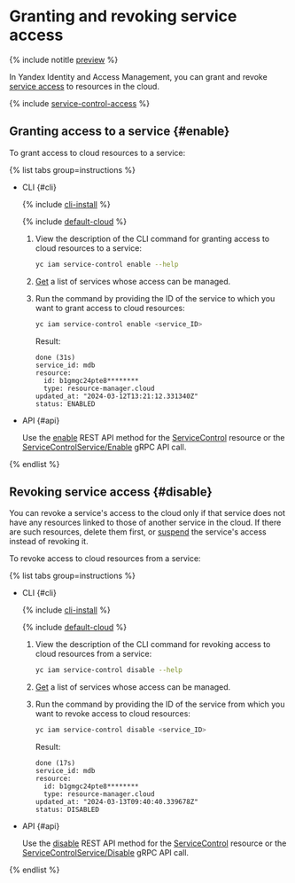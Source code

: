 # Granting and revoking service access



{% include notitle [preview](../../../_includes/note-preview.md) %}


In Yandex Identity and Access Management, you can grant and revoke [service access](../../concepts/service-control.md) to resources in the cloud.

{% include [service-control-access](../../../_includes/iam/service-control-access.md) %}

## Granting access to a service {#enable}

To grant access to cloud resources to a service:

{% list tabs group=instructions %}

- CLI {#cli}

   {% include [cli-install](../../../_includes/cli-install.md) %}

   {% include [default-cloud](../../../_includes/default-cloud.md) %}

   1. View the description of the CLI command for granting access to cloud resources to a service:

      ```bash
      yc iam service-control enable --help
      ```

   1. [Get](./list-get.md#list) a list of services whose access can be managed.

   1. Run the command by providing the ID of the service to which you want to grant access to cloud resources:

      ```bash
      yc iam service-control enable <service_ID>
      ```

      Result:

      ```text
      done (31s)
      service_id: mdb
      resource:
        id: b1gmgc24pte8********
        type: resource-manager.cloud
      updated_at: "2024-03-12T13:21:12.331340Z"
      status: ENABLED
      ```

- API {#api}

   Use the [enable](../../api-ref/ServiceControl/enable.md) REST API method for the [ServiceControl](../../api-ref/ServiceControl/index.md) resource or the [ServiceControlService/Enable](../../api-ref/grpc/service_control_service.md#Enable) gRPC API call.

{% endlist %}

## Revoking service access {#disable}

You can revoke a service's access to the cloud only if that service does not have any resources linked to those of another service in the cloud. If there are such resources, delete them first, or [suspend](./pause-resume.md#pause) the service's access instead of revoking it.

To revoke access to cloud resources from a service:

{% list tabs group=instructions %}

- CLI {#cli}

   {% include [cli-install](../../../_includes/cli-install.md) %}

   {% include [default-cloud](../../../_includes/default-cloud.md) %}

   1. View the description of the CLI command for revoking access to cloud resources from a service:

      ```bash
      yc iam service-control disable --help
      ```

   1. [Get](./list-get.md#list) a list of services whose access can be managed.

   1. Run the command by providing the ID of the service from which you want to revoke access to cloud resources:

      ```bash
      yc iam service-control disable <service_ID>
      ```

      Result:

      ```text
      done (17s)
      service_id: mdb
      resource:
        id: b1gmgc24pte8********
        type: resource-manager.cloud
      updated_at: "2024-03-13T09:40:40.339678Z"
      status: DISABLED
      ```

- API {#api}

   Use the [disable](../../api-ref/ServiceControl/disable.md) REST API method for the [ServiceControl](../../api-ref/ServiceControl/index.md) resource or the [ServiceControlService/Disable](../../api-ref/grpc/service_control_service.md#Disable) gRPC API call.

{% endlist %}